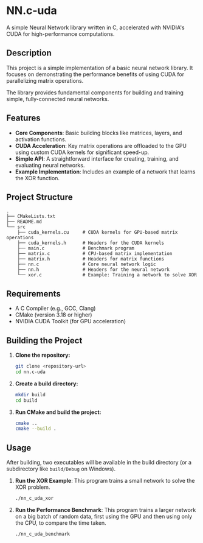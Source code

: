 # NN.c-uda

A simple Neural Network library written in C, accelerated with NVIDIA's CUDA for high-performance computations.

## Description

This project is a simple implementation of a basic neural network library. It focuses on demonstrating the performance benefits of using CUDA for parallelizing matrix operations.

The library provides fundamental components for building and training simple, fully-connected neural networks.

## Features

-   **Core Components**: Basic building blocks like matrices, layers, and activation functions.
-   **CUDA Acceleration**: Key matrix operations are offloaded to the GPU using custom CUDA kernels for significant speed-up.
-   **Simple API**: A straightforward interface for creating, training, and evaluating neural networks.
-   **Example Implementation**: Includes an example of a network that learns the XOR function.

## Project Structure

```
.
├── CMakeLists.txt
├── README.md
└── src
    ├── cuda_kernels.cu     # CUDA kernels for GPU-based matrix operations
    ├── cuda_kernels.h      # Headers for the CUDA kernels
    ├── main.c              # Benchmark program
    ├── matrix.c            # CPU-based matrix implementation
    ├── matrix.h            # Headers for matrix functions
    ├── nn.c                # Core neural network logic
    ├── nn.h                # Headers for the neural network
    └── xor.c               # Example: Training a network to solve XOR
```

## Requirements

-   A C Compiler (e.g., GCC, Clang)
-   CMake (version 3.18 or higher)
-   NVIDIA CUDA Toolkit (for GPU acceleration)

## Building the Project

1.  **Clone the repository:**
    ```bash
    git clone <repository-url>
    cd nn.c-uda
    ```

2.  **Create a build directory:**
    ```bash
    mkdir build
    cd build
    ```

3.  **Run CMake and build the project:**
    ```bash
    cmake ..
    cmake --build .
    ```

## Usage

After building, two executables will be available in the build directory (or a subdirectory like `build/Debug` on Windows).

1.  **Run the XOR Example**:
    This program trains a small network to solve the XOR problem.
    ```bash
    ./nn_c_uda_xor
    ```

2.  **Run the Performance Benchmark**:
    This program trains a larger network on a big batch of random data, first using the GPU and then using only the CPU, to compare the time taken.
    ```bash
    ./nn_c_uda_benchmark
